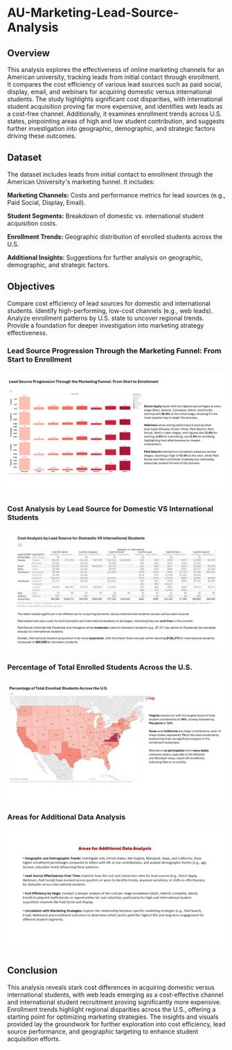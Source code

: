 # AU-Marketing-Lead-Source-Analysis

## Overview
This analysis explores the effectiveness of online marketing channels for an American university, tracking leads from initial contact through enrollment. It compares the cost efficiency of various lead sources such as paid social, display, email, and webinars for acquiring domestic versus international students. The study highlights significant cost disparities, with international student acquisition proving far more expensive, and identifies web leads as a cost-free channel. Additionally, it examines enrollment trends across U.S. states, pinpointing areas of high and low student contribution, and suggests further investigation into geographic, demographic, and strategic factors driving these outcomes.

## Dataset
The dataset includes leads from initial contact to enrollment through the American University's marketing funnel. It includes:

**Marketing Channels:** Costs and performance metrics for lead sources (e.g., Paid Social, Display, Email).

**Student Segments:** Breakdown of domestic vs. international student acquisition costs.

**Enrollment Trends:** Geographic distribution of enrolled students across the U.S.

**Additional Insights:** Suggestions for further analysis on geographic, demographic, and strategic factors.

## Objectives
Compare cost efficiency of lead sources for domestic and international students.
Identify high-performing, low-cost channels (e.g., web leads).
Analyze enrollment patterns by U.S. state to uncover regional trends.
Provide a foundation for deeper investigation into marketing strategy effectiveness.

### Lead Source Progression Through the Marketing Funnel: From Start to Enrollment

![Image alt](https://github.com/dheerajshetty07/AU-Marketing-Lead-Source-Analysis/blob/39a8246d09ea89d4536bb6dacc1a7f409c4edc86/Graphs/Slide1.PNG)

### Cost Analysis by Lead Source for Domestic VS International Students

![Image alt](https://github.com/dheerajshetty07/AU-Marketing-Lead-Source-Analysis/blob/39a8246d09ea89d4536bb6dacc1a7f409c4edc86/Graphs/Slide2.PNG)

### Percentage of Total Enrolled Students Across the U.S.

![Image alt](https://github.com/dheerajshetty07/AU-Marketing-Lead-Source-Analysis/blob/39a8246d09ea89d4536bb6dacc1a7f409c4edc86/Graphs/Slide3.PNG)

### Areas for Additional Data Analysis

![Image alt](https://github.com/dheerajshetty07/AU-Marketing-Lead-Source-Analysis/blob/39a8246d09ea89d4536bb6dacc1a7f409c4edc86/Graphs/Slide4.PNG)

## Conclusion
This analysis reveals stark cost differences in acquiring domestic versus international students, with web leads emerging as a cost-effective channel and international student recruitment proving significantly more expensive. Enrollment trends highlight regional disparities across the U.S., offering a starting point for optimizing marketing strategies. The insights and visuals provided lay the groundwork for further exploration into cost efficiency, lead source performance, and geographic targeting to enhance student acquisition efforts.

